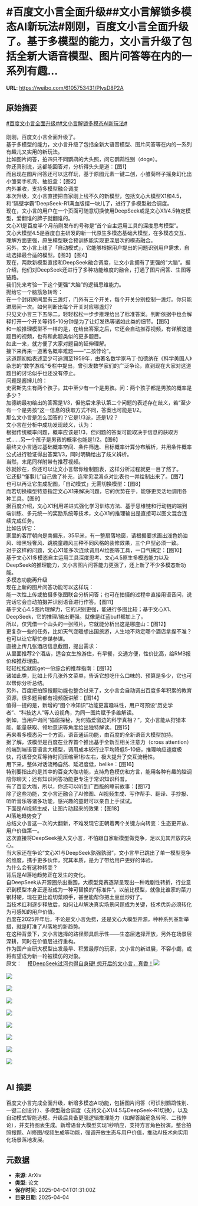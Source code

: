 # #百度文小言全面升级##文小言解锁多模态AI新玩法#刚刚，百度文小言全面升级了。基于多模型的能力，文小言升级了包括全新大语音模型、图片问答等在内的一系列有趣...

**URL**: https://weibo.com/6105753431/PlysD8P2A

## 原始摘要

<a href="https://m.weibo.cn/search?containerid=231522type%3D1%26t%3D10%26q%3D%23%E7%99%BE%E5%BA%A6%E6%96%87%E5%B0%8F%E8%A8%80%E5%85%A8%E9%9D%A2%E5%8D%87%E7%BA%A7%23&amp;extparam=%23%E7%99%BE%E5%BA%A6%E6%96%87%E5%B0%8F%E8%A8%80%E5%85%A8%E9%9D%A2%E5%8D%87%E7%BA%A7%23" data-hide=""><span class="surl-text">#百度文小言全面升级#</span></a><a href="https://m.weibo.cn/search?containerid=231522type%3D1%26t%3D10%26q%3D%23%E6%96%87%E5%B0%8F%E8%A8%80%E8%A7%A3%E9%94%81%E5%A4%9A%E6%A8%A1%E6%80%81AI%E6%96%B0%E7%8E%A9%E6%B3%95%23&amp;extparam=%23%E6%96%87%E5%B0%8F%E8%A8%80%E8%A7%A3%E9%94%81%E5%A4%9A%E6%A8%A1%E6%80%81AI%E6%96%B0%E7%8E%A9%E6%B3%95%23" data-hide=""><span class="surl-text">#文小言解锁多模态AI新玩法#</span></a><br><br>刚刚，百度文小言全面升级了。<br>基于多模型的能力，文小言升级了包括全新大语音模型、图片问答等在内的一系列有趣儿又实用的新玩法。<br>比如图片问答，拍四只不同鹦鹉的大头照，问它鹦鹉性别（doge）。<br>你还真别说，这都能回答对，分析得头头是道：【图1】<br>而且现在图片问答还可以这样玩，基于原图元素一键二创，小雏菊杯子摇身幻化出小雏菊手机壳、抽纸盒：【图2】<br>内外兼收，支持多模型融合调度<br>本次升级，文小言直接把自家刚上线不久的新模型，包括文心大模型X1和4.5，和“隔壁学霸”DeepSeek-R1满血版摆一块儿了，进行了多模型融合调度。<br>现在，文小言的用户在一个页面可随意切换使用DeepSeek或是文心X1/4.5特定模型，爱翻谁的牌子就翻谁的。<br>文心X1是百度半个月前刚发布的号称是“首个自主运用工具的深度思考模型”。<br>文心大模型4.5是百度自主研发的新一代原生多模态基础大模型，在多模态交互、理解方面更强，原生模型联合预训练能实现更深层次的模态融合。<br>另外，文小言上线了「自动模式」，它能够根据用户提出的问题识别用户需求，自动选择最合适的模型。【图3】【图4】<br>现在，两款新模型直接和DeepSeek融合调度，让文小言拥有了更强的“大脑”。据介绍，他们对DeepSeek还进行了多种功能维度的融合，打通了图片问答、生图等链路。<br>我们先来考验一下这个更强“大脑”的逻辑思维能力。<br>抛给它一个脑筋急转弯：<br>在一个封闭房间里有三盏灯，门外有三个开关，每个开关分别控制一盏灯。你只能进房间一次。如何判断出每个开关对应哪盏灯?<br>只见文小言三下五除二，轻轻松松一步步推理给出了标准答案。判断依据中也会解释打开一个开关等待5-10分钟是为了让灯发热等诸如此类的细节。【图5】<br>和一般推理模型不一样的是，在给出答案之后，它还会自动推荐视频，有详解这道题目的视频，也有和此题类似的更多题目。<br>如此一来，就方便了大家对题目的延伸理解。<br>接下来再来一道著名概率难题——“二孩悖论”。<br>这道题初始表述至少可追溯至1959年，由著名数学家马丁·加德纳在《科学美国人》杂志的“数学游戏”专栏中提出，曾引发数学家们的广泛争论，直到现在大家对这道题目的讨论似乎也还没有停止。<br>问题是酱婶儿的：<br>史密斯先生有两个孩子。其中至少有一个是男孩。问：两个孩子都是男孩的概率是多少？<br>加德纳最初给出的答案是1/3，但他后来承认第二个问题的表述存在歧义，若“至少有一个是男孩”这一信息的获取方式不同，答案也可能是1/2。<br>那么文小言是怎么回答的？它是1/3派，还是1/2？<br>文小言在分析中成功发现歧义，认为：<br>根据传统概率问题，概率应该是1/3，但问题的答案可能取决于信息的获取方式……另一个孩子是男孩的概率也能是1/2。【图6】<br>最终文小言通过基础概率空间、条件筛选、目标概率计算分布解析，并用条件概率公式进行验证得出答案1/3，同时明确给出了歧义辨析。<br>当然，末尾同样附带有推荐视频。<br>妙就妙在，你还可以让文小言帮你绘制图表，这样分析过程就更一目了然了。<br>它还挺“懂事儿”自己做了补充，连常见混淆点对比表也一并绘制出来了。【图7】<br>也可以再让它生成配图，「自动模式」无需切换模型：【图8】<br>而若切换模型特意指定文心X1来解决问题，它的优势在于，能够更灵活地调用各种工具。【图9】<br>据百度介绍，文心X1利用递进式强化学习训练方法、基于思维链和行动链的端到端训练、多元统一的奖励系统等技术，文心X1的推理输出是直接可以图文混合连续完成任务。<br>比如告诉它：<br>家里的客厅朝向是南偏东，35平米，有一整扇落地窗，请根据要求画出浅色奶油风、暗黑轻奢风、跳脱童趣风三种不同风格的装修效果，三个户型必须一致。<br>对于这样的问题，文心X1能多次连续调用AI绘图等工具，一口气搞定：【图10】<br>基于文心X1多模态自主运用工具深度思考、文心4.5原生多模态能力以及DeepSeek的推理能力，文小言图片问答能力更强了，还上新了不少多模态新功能。<br>多模态功能再升级<br>现在上新的图片问答功能可以这样玩：<br>能一次性上传或拍摄多张图联合分析问答；也可在拍摄的过程中直接用语音问，说完话它会自动拍摄并识别语音进行作答。【图11】<br>基于文心4.5图片理解力，它的识别更强，能进行多图比较；基于文心X1、DeepSeek，它的推理/输出更强。就像是红蓝buff都加上了。<br>所以，仅凭借一个山头的一张照片，它就能分析出这是哪座山：【图12】<br>更复杂一些的任务，比如天气变暖想出国旅游，人生地不熟定哪个酒店拿捏不准？也可以让它帮忙参谋参谋。<br>直接上传几张酒店信息截图，提出需求：<br>从里面推荐2个酒店，适合女生旅游住，有早餐，交通方便，性价比高，给RMB报价和推荐理由。<br>轻轻松松就能get一份综合的推荐指南：【图13】<br>诸如此类，比如上传几张外文菜单，告诉它想吃什么口味的、预算是多少，它也可以帮你分析总结。<br>另外，百度把拍照搜题功能也整合过来了，文小言会自动调出百度多年积累的教育资源，很多题目都有视频版讲解：【图14】<br>值得一提的是，新增的“图个冷知识”功能更富趣味性，用户可预设“历史学者”、“科技达人”等人设视角，为同一图片赋予多维解读。<br>例如，当用户询问“猫窗探秘，为何猫爱窗边的科学真相？”，文小言能从狩猎本能、能量获取、领地意识等角度给出独特解读。【图15】<br>再来看多模态另一个方面，语音通话功能，由百度的全新语音大模型加持。<br>据了解，该模型是百度在业界首个推出基于全新互相关注意力（cross attention）的端到端语音语言大模型，调用成本较行业平均降低5-10倍，推理响应速度极快，将语音交互等待时间压缩至1秒左右，极大提升了交互流畅性。<br>用下来，整体对话流畅自然、延迟度低，belike：【图16】<br>特别要指出的是其中的百变大咖功能，支持角色模仿和方言，能用各种有趣的腔调陪你聊天；还有知识问答功能更专注于常识知识科普。<br>有了百变大咖，所以，你还可以听到广西版的睡前故事：【图17】<br>除了这些功能，文小言还融合了AI修图、AI视频生成、写作帮手、翻译、手抄报、听听音乐等诸多功能，感兴趣的童鞋可以亲自上手试试。<br>下面是AI视频生成，让图片动起来的效果：【图18】<br>AI落地趋势变了<br>总结文小言这一次的大翻新，不难发现它正朝着两个关键方向转变：生态更开放、用户价值第一。<br>这次直接将DeepSeek接入文小言，不怕跟自家新模型做竞争，足以见其开放的决心。<br>当大家还在争论“文心X1与DeepSeek孰强孰弱”，文小言早已跳出了单一模型竞争的维度，携手更多伙伴，究其本质，是为了带给用户更好的体验。<br>为什么会有这种转变？<br>背后是AI落地趋势正在发生的变化。<br>自DeepSeek从开源圈杀出重围，大模型竞赛逐渐呈现出一种戏剧性转折，行业意识到模型本身正逐渐成为一种可替换的“标准件”。以前比模型，就像比谁家的菜刀钢材硬，现在更比谁切菜顺手，甚至能帮你把土豆丝炒好了。<br>当技术红利逐步释放后，如何让AI解决真实场景问题成为关键，技术优势必须转化为可感知的用户价值。<br>百度在2025开年后，不论是文小言免费，还是文心大模型开源，种种系列革新举措，就是盯准了AI落地的新趋势。<br>在这种背景下，文小言选择的路径颇具启示性——生态层选择开放，另外在场景层深耕，同时在价值层进行重构。<br>作为国产自研大模型出发最早、积累最厚的玩家，文小言的新进展，不容小觑，或将有望成为新一轮被模仿的对象。<br>原文：<a href="https://weibo.cn/sinaurl?u=https%3A%2F%2Fmp.weixin.qq.com%2Fs%2FlOrYfWN-WxsHBlQK_f39FQ" data-hide=""><span class="url-icon"><img style="width: 1rem;height: 1rem" src="https://h5.sinaimg.cn/upload/2015/09/25/3/timeline_card_small_web_default.png" referrerpolicy="no-referrer"></span><span class="surl-text">摸DeepSeek过河也得自身硬! 想开后的文小言，真香！</span></a><img style="" src="https://tvax1.sinaimg.cn/large/006Fd7o3gy1i03nwjngucg307q0feb2a.gif" referrerpolicy="no-referrer"><br><br><img style="" src="https://tvax4.sinaimg.cn/large/006Fd7o3gy1i03nxjotrsg307s0f8hdv.gif" referrerpolicy="no-referrer"><br><br><img style="" src="https://tvax3.sinaimg.cn/large/006Fd7o3gy1i03nrinlinj30n20k077v.jpg" referrerpolicy="no-referrer"><br><br><img style="" src="https://tvax2.sinaimg.cn/large/006Fd7o3gy1i03nriyuyyj30zk09dad2.jpg" referrerpolicy="no-referrer"><br><br><img style="" src="https://tvax3.sinaimg.cn/large/006Fd7o3gy1i03ny1tiwog30a40iqe84.gif" referrerpolicy="no-referrer"><br><br><img style="" src="https://tvax4.sinaimg.cn/large/006Fd7o3gy1i03nyeqgy8g30a40iqu11.gif" referrerpolicy="no-referrer"><br><br><img style="" src="https://tvax4.sinaimg.cn/large/006Fd7o3gy1i03nrkaic5j30mc0k0jx3.jpg" referrerpolicy="no-referrer"><br><br><img style="" src="https://tvax2.sinaimg.cn/large/006Fd7o3gy1i03nrizsbhj30lk0k041v.jpg" referrerpolicy="no-referrer"><br><br><img style="" src="https://tvax4.sinaimg.cn/large/006Fd7o3gy1i03nrhb0e8j30zk08odji.jpg" referrerpolicy="no-referrer"><br><br>

## AI 摘要

百度文小言完成全面升级，新增多模态AI功能，包括图片问答（可识别鹦鹉性别、一键二创设计）、多模型融合调度（支持文心X1/4.5与DeepSeek-R1切换），以及自动模式智能选模。升级后具备更强逻辑推理能力（如解答脑筋急转弯、二孩悖论），并支持图表生成。新增语音大模型实现1秒响应，支持方言角色扮演。整合拍照搜题、AI修图/视频生成等功能，强调开放生态与用户价值，推动AI技术向实用化场景落地发展。

## 元数据

- **来源**: ArXiv
- **类型**: 论文
- **保存时间**: 2025-04-04T01:31:00Z
- **目录日期**: 2025-04-04
